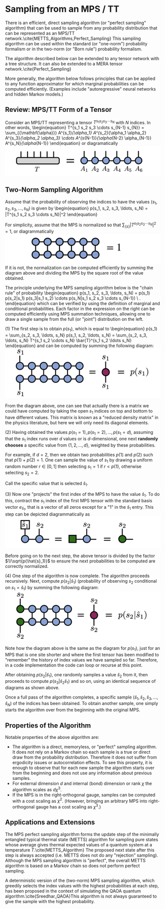# Sampling from an MPS / TT

There is an efficient, direct sampling algorithm (or "perfect sampling" algorithm) that can be used to sample
from any probability distribution that can be represented as an MPS/TT network.\cite{METTS_Algorithms,Perfect_Sampling}
This sampling algorithm can be used within the standard (or "one-norm") probability formalism
or in the two-norm (or "Born rule") probability formalism.

The algorithm described below can be extended to
any tensor network with a tree structure. It can also be extended to a MERA tensor network.\cite{Perfect_Sampling} 

More generally, the algorithm below follows principles
that can be applied to any function approximator for which marginal probabilities 
can be computed efficiently. (Examples include "autoregressive" neural networks and hidden Markov models.)


## Review: MPS/TT Form of a Tensor

Consider an MPS/TT representing a tensor $T^{s_1 s_2 s_3 \cdots s_N}$
with $N$ indices. In other words,
\begin{equation}
T^{s_1 s_2 s_3 \cdots s_{N-1} s_{N}} = \sum_{\{\mathbf{\alpha}\}} A^{s_1}_{\alpha_1} 
A^{s_2}_{\alpha_1 \alpha_2}
A^{s_3}_{\alpha_2 \alpha_3} 
\cdots
A^{s_{N-1}}_{\alpha_{N-2} \alpha_{N-1}} 
A^{s_N}_{\alpha_{N-1}}
\end{equation}
or diagramatically
![medium](mps_representation.png)


## Two-Norm Sampling Algorithm

Assume that the probability of observing the indices to have
the values $(s_1, s_2, s_3, \ldots, s_N)$ is given by
\begin{equation}
p(s_1, s_2, s_3, \ldots, s_N) = |T^{s_1 s_2 s_3 \cdots s_N}|^2
\end{equation}

For simplicity, assume that the MPS is normalized so that $\sum_{\{s\}} |T^{s_1 s_2 s_3 \cdots s_N}|^2 = 1$, or diagrammatically
![medium](normalization_condition.png)
If it is not, the normalization can be computed efficiently by summing the diagram above and dividing the MPS by the square root of the value obtained.

The principle underlying the MPS sampling algorithm below is the "chain rule" of probability
\begin{equation}
p(s_1, s_2, s_3, \ldots, s_N) = p(s_1) p(s_2|s_1) p(s_3|s_1 s_2) \cdots p(s_N|s_1 s_2 s_3 \cdots s_{N-1}) \ .
\end{equation}
which can be verified by using the definition of marginal and conditional probabilities. Each factor in the expression on the right can be computed efficiently using MPS summation techniques, allowing one to draw a single sample from the full (or "joint") distribution on the left.


(1) The first step is to obtain $p(s_1)$, which is equal to
\begin{equation}
p(s_1) = \sum_{s_2, s_3, \ldots, s_N} p(s_1, s_2, \ldots, s_N) = \sum_{s_2, s_3, \ldots, s_N} T^{s_1 s_2 \cdots s_N} \bar{T}^{s_1 s_2 \ldots s_N}
\end{equation}
and can be computed by summing the following diagram:
![medium](p1.png)

From the diagram above, one can see that actually there is a matrix we could have computed by taking the open $s_1$ indices on top and bottom to have different values. This matrix is known as a "reduced density matrix" in the physics literature, but here we will only need its diagonal elements.


(2) Having obtained the values $p(s_1=1), p(s_1=2), \ldots, p(s_1=d)$, assuming that the $s_1$ index runs over $d$ values or is $d$-dimensional, one next **randomly chooses** a specific value from $\{1,2,...,d\}$, weighted by these probabilities.

For example, if $d=2$, then we obtain two probabilities $p(1)$ and $p(2)$ such that $p(1)+p(2)=1$. One can sample the value of $s_1$ by drawing a uniform random number $r \in [0,1]$ then selecting $s_1=1$ if $r < p(1)$, otherwise selecting $s_2=2$.

Call the specific value that is selected $\hat{s}_1$.

(3) Now one "projects" the first index of the MPS to have the value $\hat{s}_1$. To do this, contract the $s_1$ index of the first MPS tensor with the standard basis vector $e_{\hat{s}_1}$, that is a vector of all zeros except for a "1" in the $\hat{s}_1$ entry. This step can be depicted diagrammatically as
![medium](project_s1.png)

Before going on to the next step, the above tensor is divided by the factor $1/\sqrt{p(\hat{s}_1)}$ to ensure the next probabilities to be computed are correctly normalized.

(4) One step of the algorithm is now complete. The algorithm proceeds recursively. Next, compute $p(s_2|\hat{s}_1)$ (probability of observing $s_2$ conditional on $s_1=\hat{s}_1$) by summing the following diagram:
![medium](p2_given_1.png)

Note how the diagram above is the same as the diagram for $p(s_1)$, just for an MPS that is one site shorter and where the first tensor has been modified to "remember" the history of index values we have sampled so far. Therefore, in a code implementation the code can loop or recurse at this point.

After obtaining $p(s_2|\hat{s}_1)$, one randomly samples a value $\hat{s}_2$ from it, then proceeds to compute $p(s_3|\hat{s}_2 \hat{s}_1)$ and so on, using an identical sequence of diagrams as shown above.

Once a full pass of the algorithm completes, a specific sample $(\hat{s}_1, \hat{s}_2, \hat{s}_3, \ldots, \hat{s}_N)$ of the indices has been obtained. To obtain another sample, one simply starts the algorithm over from the beginning with the original MPS.



## Properties of the Algorithm

Notable properties of the above algorithm are:

* The algorithm is a direct, memoryless, or "perfect" sampling algorithm. It does not rely on a Markov chain so each sample is a true or direct draw from the probability distribution. Therefore it does not suffer from ergodicity issues or autocorrelation effects. To see this property, it is enough to observe that for each new sample the algorithm starts over from the beginning and does not use any information about previous samples.
* For external dimension $d$ and internal (bond) dimension or rank $\chi$ the algorithm scales as $d \chi^3$.
* If the MPS is in the right-orthogonal gauge, samples can be computed with a cost scaling as $\chi^2$. (However, bringing an arbitrary MPS into right-orthogonal gauge has a cost scaling as $\chi^3$.)


## Applications and Extensions

The MPS perfect sampling algorithm forms the update step of the minimally entangled typical thermal state (METTS) algorithm for sampling pure states whose average gives thermal expected values of a quantum system at a temperature $T$.\cite{METTS_Algorithm} The proposed next state after this step is always accepted (i.e. METTS does not do any "rejection" sampling). Although the MPS sampling algorithm is "perfect", the overall METTS algorithm is based on a Markov chain so does not perform perfect sampling.

A deterministic version of the (two-norm) MPS sampling algorithm, which greedily selects the index values with the highest probabilities at each step, has been proposed in the context of simulating the QAOA quantum algorithm.\cite{Sreedhar_QAOA}This algorithm is not always guaranteed to give the sample with the highest probability.

